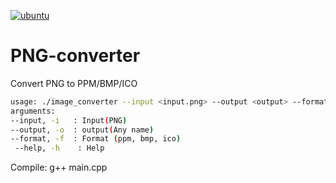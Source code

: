 [![ubuntu](https://github.com/DiggerMan-cpp/PNG-converter/actions/workflows/c-cpp.yml/badge.svg)](https://github.com/DiggerMan-cpp/PNG-converter/actions/workflows/c-cpp.yml)
# PNG-converter
Convert PNG to PPM/BMP/ICO
```bash
usage: ./image_converter --input <input.png> --output <output> --format <ppm/bmp/ico>
arguments:
--input, -i   : Input(PNG)
--output, -o  : output(Any name)
--format, -f  : Format (ppm, bmp, ico)
 --help, -h    : Help
```

Compile:
g++ main.cpp
